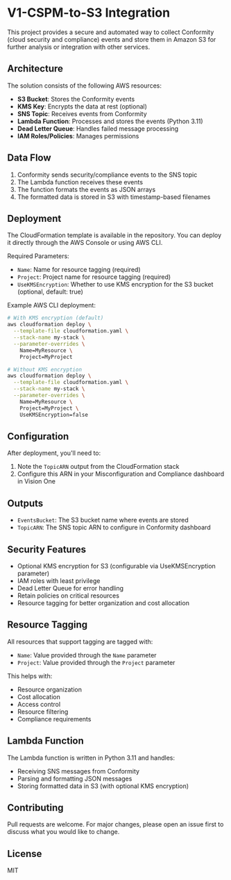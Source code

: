 # V1-CSPM-to-S3 Integration

This project provides a secure and automated way to collect Conformity (cloud security and compliance) events and store them in Amazon S3 for further analysis or integration with other services.

## Architecture

The solution consists of the following AWS resources:
- **S3 Bucket**: Stores the Conformity events
- **KMS Key**: Encrypts the data at rest (optional)
- **SNS Topic**: Receives events from Conformity
- **Lambda Function**: Processes and stores the events (Python 3.11)
- **Dead Letter Queue**: Handles failed message processing
- **IAM Roles/Policies**: Manages permissions

## Data Flow

1. Conformity sends security/compliance events to the SNS topic
2. The Lambda function receives these events
3. The function formats the events as JSON arrays
4. The formatted data is stored in S3 with timestamp-based filenames

## Deployment

The CloudFormation template is available in the repository. You can deploy it directly through the AWS Console or using AWS CLI.

Required Parameters:
- `Name`: Name for resource tagging (required)
- `Project`: Project name for resource tagging (required)
- `UseKMSEncryption`: Whether to use KMS encryption for the S3 bucket (optional, default: true)

Example AWS CLI deployment:
```bash
# With KMS encryption (default)
aws cloudformation deploy \
  --template-file cloudformation.yaml \
  --stack-name my-stack \
  --parameter-overrides \
    Name=MyResource \
    Project=MyProject

# Without KMS encryption
aws cloudformation deploy \
  --template-file cloudformation.yaml \
  --stack-name my-stack \
  --parameter-overrides \
    Name=MyResource \
    Project=MyProject \
    UseKMSEncryption=false
```

## Configuration

After deployment, you'll need to:
1. Note the `TopicARN` output from the CloudFormation stack
2. Configure this ARN in your Misconfiguration and Compliance dashboard in Vision One

## Outputs

- `EventsBucket`: The S3 bucket name where events are stored
- `TopicARN`: The SNS topic ARN to configure in Conformity dashboard

## Security Features

- Optional KMS encryption for S3 (configurable via UseKMSEncryption parameter)
- IAM roles with least privilege
- Dead Letter Queue for error handling
- Retain policies on critical resources
- Resource tagging for better organization and cost allocation

## Resource Tagging

All resources that support tagging are tagged with:
- `Name`: Value provided through the `Name` parameter
- `Project`: Value provided through the `Project` parameter

This helps with:
- Resource organization
- Cost allocation
- Access control
- Resource filtering
- Compliance requirements

## Lambda Function

The Lambda function is written in Python 3.11 and handles:
- Receiving SNS messages from Conformity
- Parsing and formatting JSON messages
- Storing formatted data in S3 (with optional KMS encryption)

## Contributing

Pull requests are welcome. For major changes, please open an issue first to discuss what you would like to change.

## License

MIT
